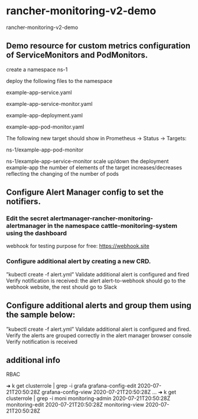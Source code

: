 # rancher-monitoring-v2-demo
rancher-monitoring-v2-demo

## Demo resource for custom metrics configuration of ServiceMonitors and PodMonitors.
create a namespace ns-1

deploy the following files to the namespace

  example-app-service.yaml

  example-app-service-monitor.yaml

  example-app-deployment.yaml

  example-app-pod-monitor.yaml

The following new target should show in Prometheus → Status → Targets:

  ns-1/example-app-pod-monitor

  ns-1/example-app-service-monitor
scale up/down the deployment example-app
 the number of elements of the target increases/decreases reflecting the changing of the number of pods
 
 
## Configure Alert Manager config to set the notifiers. 
### Edit the secret alertmanager-rancher-monitoring-alertmanager in the namespace cattle-monitoring-system using the dashboard
  webhook for testing purpose for free: https://webhook.site 
  
### Configure additional alert by creating a new CRD. 
 ”kubectl create -f alert.yml”
 Validate additional alert is configured and fired
 Verify notification is received: the alert alert-to-webhook should go to the webhook website, the rest should go to Slack  

## Configure additional alerts and group them using the sample below:
 ”kubectl create -f alert.yml”
  Validate additional alert is configured and fired. Verify the alerts are grouped correctly in the alert manager browser console 
  Verify notification is received

## additional info
RBAC

➜ k get clusterrole | grep -i grafa
grafana-config-edit                                                    2020-07-21T20:50:28Z
grafana-config-view                                                    2020-07-21T20:50:28Z
...
➜ k get clusterrole | grep -i moni
monitoring-admin                                                       2020-07-21T20:50:28Z
monitoring-edit                                                        2020-07-21T20:50:28Z
monitoring-view                                                        2020-07-21T20:50:28Z
